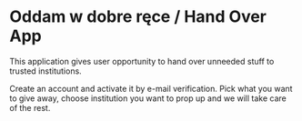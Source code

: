 # Oddam w dobre ręce / Hand Over App

This application gives user opportunity to hand over unneeded stuff to trusted institutions.

Create an account and activate it by e-mail verification. Pick what you want to give away, choose institution you want to 
prop up and we will take care of the rest.
